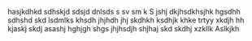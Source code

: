 hasjkdhkd sdhskjd
sdsjd dnlsds s
 sv sm k
S
jshj
dkjhsdkhsjhk hgsdhh sdhshd
skd
lsdmlks
khsdh
jhjhdh
jhj
skdhkh
ksdhjk
khke
trtyy
xkdjh
hh
kjaskj
skdj
asashj
hghjgh
shgs
jhjhsdjh
shjhaj
skd
skdhj
xzkllk
Aslkjkh
